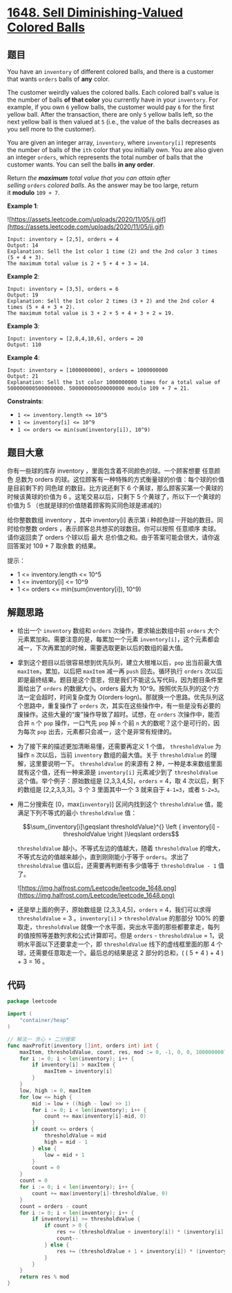 # [1648. Sell Diminishing-Valued Colored Balls](https://leetcode.com/problems/sell-diminishing-valued-colored-balls/)


## 题目

You have an `inventory` of different colored balls, and there is a customer that wants `orders` balls of **any** color.

The customer weirdly values the colored balls. Each colored ball's value is the number of balls **of that color** you currently have in your `inventory`. For example, if you own `6` yellow balls, the customer would pay `6` for the first yellow ball. After the transaction, there are only `5` yellow balls left, so the next yellow ball is then valued at `5` (i.e., the value of the balls decreases as you sell more to the customer).

You are given an integer array, `inventory`, where `inventory[i]` represents the number of balls of the `ith` color that you initially own. You are also given an integer `orders`, which represents the total number of balls that the customer wants. You can sell the balls **in any order**.

Return *the **maximum** total value that you can attain after selling* `orders` *colored balls*. As the answer may be too large, return it **modulo** `109 + 7`.

**Example 1**:

![https://assets.leetcode.com/uploads/2020/11/05/jj.gif](https://assets.leetcode.com/uploads/2020/11/05/jj.gif)

```
Input: inventory = [2,5], orders = 4
Output: 14
Explanation: Sell the 1st color 1 time (2) and the 2nd color 3 times (5 + 4 + 3).
The maximum total value is 2 + 5 + 4 + 3 = 14.

```

**Example 2**:

```
Input: inventory = [3,5], orders = 6
Output: 19
Explanation: Sell the 1st color 2 times (3 + 2) and the 2nd color 4 times (5 + 4 + 3 + 2).
The maximum total value is 3 + 2 + 5 + 4 + 3 + 2 = 19.
```

**Example 3**:

```
Input: inventory = [2,8,4,10,6], orders = 20
Output: 110
```

**Example 4**:

```
Input: inventory = [1000000000], orders = 1000000000
Output: 21
Explanation: Sell the 1st color 1000000000 times for a total value of 500000000500000000. 500000000500000000 modulo 109 + 7 = 21.
```

**Constraints**:

- `1 <= inventory.length <= 10^5`
- `1 <= inventory[i] <= 10^9`
- `1 <= orders <= min(sum(inventory[i]), 10^9)`

## 题目大意

你有一些球的库存 inventory ，里面包含着不同颜色的球。一个顾客想要 任意颜色 总数为 orders 的球。这位顾客有一种特殊的方式衡量球的价值：每个球的价值是目前剩下的 同色球 的数目。比方说还剩下 6 个黄球，那么顾客买第一个黄球的时候该黄球的价值为 6 。这笔交易以后，只剩下 5 个黄球了，所以下一个黄球的价值为 5 （也就是球的价值随着顾客购买同色球是递减的）

给你整数数组 inventory ，其中 inventory[i] 表示第 i 种颜色球一开始的数目。同时给你整数 orders ，表示顾客总共想买的球数目。你可以按照 任意顺序 卖球。请你返回卖了 orders 个球以后 最大 总价值之和。由于答案可能会很大，请你返回答案对 109 + 7 取余数 的结果。

提示：

- 1 <= inventory.length <= 10^5
- 1 <= inventory[i] <= 10^9
- 1 <= orders <= min(sum(inventory[i]), 10^9)

## 解题思路

- 给出一个 `inventory` 数组和 `orders` 次操作，要求输出数组中前 `orders` 大个元素累加和。需要注意的是，每累加一个元素 `inventory[i]`，这个元素都会减一，下次再累加的时候，需要选取更新以后的数组的最大值。
- 拿到这个题目以后很容易想到优先队列，建立大根堆以后，`pop` 出当前最大值 `maxItem`，累加，以后把 `maxItem` 减一再 `push` 回去。循环执行 `orders` 次以后即是最终结果。题目是这个意思，但是我们不能这么写代码，因为题目条件里面给出了 `orders` 的数据大小。orders 最大为 10^9。按照优先队列的这个方法一定会超时，时间复杂度为 O(orders⋅logn)。那就换一个思路。优先队列这个思路中，重复操作了 `orders` 次，其实在这些操作中，有一些是没有必要的废操作。这些大量的“废”操作导致了超时。试想，在 `orders` 次操作中，能否合并 `n` 个 `pop` 操作，一口气先 `pop` 掉 `n` 个前 `n` 大的数呢？这个是可行的，因为每次 `pop` 出去，元素都只会减一，这个是非常有规律的。
- 为了接下来的描述更加清晰易懂，还需要再定义 1 个值， `thresholdValue` 为操作 `n` 次以后，当前  `inventory` 数组的最大值。关于 `thresholdValue` 的理解，这里要说明一下。 `thresholdValue` 的来源有 2 种，一种是本来数组里面就有这个值，还有一种来源是 `inventory[i]` 元素减少到了 `thresholdValue` 这个值。举个例子：原始数组是 [2,3,3,4,5]，`orders` = 4，取 4 次以后，剩下的数组是 [2,2,3,3,3]。3 个 3 里面其中一个 3 就来自于 `4-1=3`，或者 `5-2=3`。
- 用二分搜索在 [0，max(`inventory`)] 区间内找到这个 `thresholdValue` 值，能满足下列不等式的最小 `thresholdValue` 值：

    $$\sum_{inventory[i]\geqslant thresholdValue}^{} \left ( inventory[i] - thresholdValue \right )\leqslant orders$$

    `thresholdValue` 越小，不等式左边的值越大，随着 `thresholdValue` 的增大，不等式左边的值越来越小，直到刚刚能小于等于 `orders`。求出了 `thresholdValue` 值以后，还需要再判断有多少值等于 `thresholdValue - 1` 值了。

    ![https://img.halfrost.com/Leetcode/leetcode_1648.png](https://img.halfrost.com/Leetcode/leetcode_1648.png)

- 还是举上面的例子，原始数组是 [2,3,3,4,5]，`orders` = 4，我们可以求得 `thresholdValue` = 3 。`inventory[i]` > `thresholdValue` 的那部分 100% 的要取走，`thresholdValue` 就像一个水平面，突出水平面的那些都要拿走，每列的值按照等差数列求和公式计算即可。但是 `orders` - `thresholdValue` = 1，说明水平面以下还要拿走一个，即 `thresholdValue` 线下的虚线框里面的那 4 个球，还需要任意取走一个。最后总的结果是这 2 部分的总和，( ( 5 + 4 ) + 4 ) + 3 = 16 。

## 代码

```go
package leetcode

import (
	"container/heap"
)

// 解法一 贪心 + 二分搜索
func maxProfit(inventory []int, orders int) int {
	maxItem, thresholdValue, count, res, mod := 0, -1, 0, 0, 1000000007
	for i := 0; i < len(inventory); i++ {
		if inventory[i] > maxItem {
			maxItem = inventory[i]
		}
	}
	low, high := 0, maxItem
	for low <= high {
		mid := low + ((high - low) >> 1)
		for i := 0; i < len(inventory); i++ {
			count += max(inventory[i]-mid, 0)
		}
		if count <= orders {
			thresholdValue = mid
			high = mid - 1
		} else {
			low = mid + 1
		}
		count = 0
	}
	count = 0
	for i := 0; i < len(inventory); i++ {
		count += max(inventory[i]-thresholdValue, 0)
	}
	count = orders - count
	for i := 0; i < len(inventory); i++ {
		if inventory[i] >= thresholdValue {
			if count > 0 {
				res += (thresholdValue + inventory[i]) * (inventory[i] - thresholdValue + 1) / 2
				count--
			} else {
				res += (thresholdValue + 1 + inventory[i]) * (inventory[i] - thresholdValue) / 2
			}
		}
	}
	return res % mod
}
```